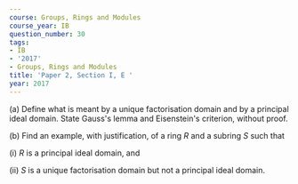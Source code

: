 ```yaml
---
course: Groups, Rings and Modules
course_year: IB
question_number: 30
tags:
- IB
- '2017'
- Groups, Rings and Modules
title: 'Paper 2, Section I, E '
year: 2017
---
```




(a) Define what is meant by a unique factorisation domain and by a principal ideal domain. State Gauss's lemma and Eisenstein's criterion, without proof.

(b) Find an example, with justification, of a ring $R$ and a subring $S$ such that

(i) $R$ is a principal ideal domain, and

(ii) $S$ is a unique factorisation domain but not a principal ideal domain.